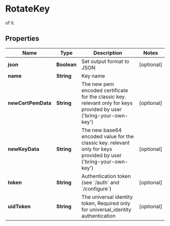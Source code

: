 

# RotateKey

of it.

## Properties

Name | Type | Description | Notes
------------ | ------------- | ------------- | -------------
**json** | **Boolean** | Set output format to JSON |  [optional]
**name** | **String** | Key name | 
**newCertPemData** | **String** | The new pem encoded certificate for the classic key. relevant only for keys provided by user (&#39;bring-your-own-key&#39;) |  [optional]
**newKeyData** | **String** | The new base64 encoded value for the classic key. relevant only for keys provided by user (&#39;bring-your-own-key&#39;) |  [optional]
**token** | **String** | Authentication token (see &#x60;/auth&#x60; and &#x60;/configure&#x60;) |  [optional]
**uidToken** | **String** | The universal identity token, Required only for universal_identity authentication |  [optional]



